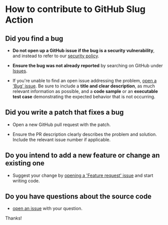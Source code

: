 # How to contribute to GitHub Slug Action

## Did you find a bug

* **Do not open up a GitHub issue if the bug is a security vulnerability**, and instead to refer to our [security policy][1].

* **Ensure the bug was not already reported** by searching on GitHub under [Issues][2].

* If you're unable to find an open issue addressing the problem, [open a 'Bug' issue][4].
Be sure to include a **title and clear description**, as much relevant information as possible, and a **code sample** or an **executable test case** demonstrating the expected behavior that is not occurring.

## Did you write a patch that fixes a bug

* Open a new GitHub pull request with the patch.

* Ensure the PR description clearly describes the problem and solution.
Include the relevant issue number if applicable.

## Do you intend to add a new feature or change an existing one

* Suggest your change by [opening a 'Feature request' issue][5] and start writing code.

## Do you have questions about the source code

* [open an issue][3] with your question.

Thanks!

[1]: https://github.com/AlexRogalskiy/github-action-random-quote/security/policy
[2]: https://github.com/AlexRogalskiy/github-action-random-quote/issues
[3]: https://github.com/AlexRogalskiy/github-action-random-quote/issues/new
[4]: https://github.com/AlexRogalskiy/github-action-random-quote/issues/new?assignees=&labels=bug&template=bug_report.md&title=
[5]: https://github.com/AlexRogalskiy/github-action-random-quote/issues/new?assignees=&labels=enhancement&template=feature_request.md&title=
